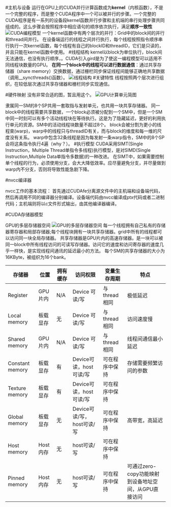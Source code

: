 #主机与设备
运行在GPU上的CUDA并行计算函数成为**kernel**（内核函数），不是一个完整的程序，而是整个CUDA程序中一个可以被并行的步骤。一个完整的CUDA程序是有一系列的设备段kernel函数并行步骤和主机端的串行处理步骤共同组成的。这么步骤会按照程序中相应语句的顺序依次执行，满足**顺序一致性**
![][2]
一个kernel函数中有两个层次的并行：Grid中的block间的并行和thread间并行。
在设备端运行的线程之间并行执行，每个线程按照指令顺序串行执行一次kernel函数，每个线程有自己的blockID和threadID，它们是只读的，并且只能在kernel函数中使用。
#线程结构
kernel以block为单位执行，block间无法通信，也没有执行顺序，。CUDA引入gird是为了使这一编程模型可以适用不同线程块数量的GPU。
**在同一个block中的线程可以进行数据通信**：通过共享存储器（share memory）交换数据，通过栅栏同步保证线程间能够正确地共享数据（调用__syncthreads()函数）。
![][3]
#关键特性
线程按照两个层次进行组织，在较低层次通过共享存储器和栅栏同步实现通信。

#硬件映射
没有非常合适的图，暂且用这个。
![][1]

隶属同一SM的8个SP共用一套取指与发射单元，也共用一块共享存储器。
同一block中的线程需要共享数据，一个block必须被分配到一个SM中，但是一个SM中同一时刻可以有多个活动线程块在等待执行。这是为了隐藏延迟，更好的利用执行单元的资源。SM中的活动线程块数量不超过8个。
block会被分割为更小的线程束(warp)，warp中的线程只与threadID有关，而与block的维度和每一维的尺度没有关系。
warp中包含32条线程是因为每发射一条warp指令，SM中的8个SP会将这条指令执行4遍（why？）。
#执行模型
CUDA采用SIMT(Single Instruction，Multiple Thread单指令多线程)执行模型，是对SIMD(Single Instruction,Multiple Data单指令多数据)的一种改进。
在SIMT中，如果需要控制单个线程的行为，必须使用分支，会大大降低效率。应尽量避免分支，并尽量做到warp内不分支，否则将导致性能急剧下降。



#nvcc编译器

nvcc工作的基本流程：
首先通过CUDAfe分离源文件中的主机端和设备端代码，然后再调用不同的编译器分别编译。设备端代码由nvcc编译成ptx代码或者二进制代码；主机端则将以c文件形式输出，由其他编译器编译。

#CUDA存储器模型

GPU的多层存储器空间
![][0]
每一个线程拥有自己私有的存储器寄存器和局部存储器;每个线程块拥有一块共享存储器。grid中所有的线程都可以访问同一块全局存储器。
共享存储器是GPU片内的高速存储器。是一块可以被同一block中所有线程访问的可读写存储器。访问它的速度和访问寄存器的速度几乎一样快，是实现线程间通讯的延迟最小的方法。
每个SM的共享存储器的大小为16KByte，被组织为16个bank。

|存储器|位置|拥有缓存|访问权限|变量生存周期|特点|
|-|-|-|-|-|-|
|Register|GPU片内|N/A|Device 可读/写|与thread相同|极低延迟|
|Local memory|板载显存|无|Device 可读/写|与thread相同|访问速度慢|
|Shared memory|GPU片内|N/A|Device 可读/写|与thread相同|线程间通信最小延迟|
|Constant memory|板载显存|有|Device可读，host可读/写|可在程序中保持|存储需要频繁访问的参数|
|Texture memory|板载显存|有|Device可读，host可读/写|可在程序中保持|
|Global memory|板载显存|无|Device可读/写，host可读/写|可在程序中保持|高带宽，高延迟|
|Host memory|Host内存|无|host可读/写|可在程序中保持|
|Pinned memory|Host内存|无|host可读/写|可在程序中保持|可通过zero-copy功能映射到设备地址空间，从GPU直接访问|

[0]: /home/find/Dropbox/Findspace.name/Cuda/GPUStorage.gif "GPU的多层存储器空间"
[1]: /home/find/Dropbox/Findspace.name/Cuda/cudaHardware.jpg  "GPU计算单元简图"
[2]: /home/find/Dropbox/Findspace.name/Cuda/cudaCodingMode.jpg "CUDA编程模型"
[3]: /home/find/Dropbox/Findspace.name/Cuda/ThreadStructure.jpg "线程结构"
